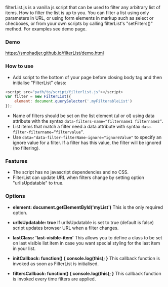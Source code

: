 filterList.js is a vanilla js script that can be used to filter any arbitrary list of items. How to filter the list is up to you. You can filter a list using only parameters in URL, or using form elements in markup such as select or checboxes, or from your own scripts by calling filterList's "setFilters()" method. For examples see demo page.

### Demo
https://smohadjer.github.io/filterList/demo.html

### How to use
- Add script to the bottom of your page before closing body tag and then initialise "FilterList" class:
```javascript
<script src="path/to/script/filterlist.js"></script>
var filter = new FilterList({
	element: document.querySelector('.myFilterableList')
});
```
- Name of filters should be set on the list element (ul or ol) using data attribute with the syntax `data-filters-name=“filtername1 filtername2”`.
- List items that match a filter need a data attribute with syntax `data-filter-filtername=“filtervalue”`.
- Use `data="data-filter-filterName-ignore="ignoreValue"` to specify an ignore value for a filter. If a filter has this value, the filter will be ignored (no filtering).

### Features
- The script has no javascript dependencies and no CSS.
- FilterList can update URL when filters change by setting option "urlIsUpdatable" to true.

### Options
- **element: document.getElementById('myList')**
This is the only required option.

- **urlIsUpdatable: true**
If urlIsUpdatable is set to true (default is false) script updates browser URL when a filter changes.

- **lastClass: 'last-visible-item'**
This allows you to define a class to be set on last visible list item in case you want special styling for the last item in your list.

- **initCallback: function() { console.log(this); }** 
This callback function is invoked as soon as FilterList is initialised.

- **filtersCallback: function() { console.log(this); }** 
This callback function is invoked every time filters are applied.
